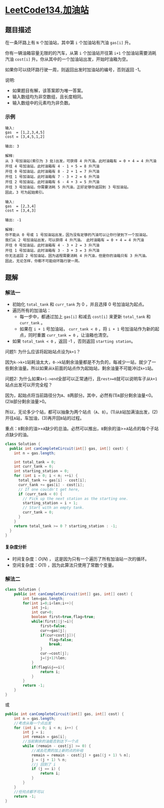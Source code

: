 # [LeetCode134.加油站](https://leetcode-cn.com/problems/gas-station/)
## 题目描述
在一条环路上有 `N` 个加油站，其中第 `i` 个加油站有汽油 `gas[i]` 升。

你有一辆油箱容量无限的的汽车，从第 `i` 个加油站开往第 `i+1` 个加油站需要消耗汽油 `cost[i]` 升。你从其中的一个加油站出发，开始时油箱为空。

如果你可以绕环路行驶一周，则返回出发时加油站的编号，否则返回 -1。

说明: 

- 如果题目有解，该答案即为唯一答案。
- 输入数组均为非空数组，且长度相同。
- 输入数组中的元素均为非负数。

### 示例
```
输入: 
gas  = [1,2,3,4,5]
cost = [3,4,5,1,2]

输出: 3

解释:
从 3 号加油站(索引为 3 处)出发，可获得 4 升汽油。此时油箱有 = 0 + 4 = 4 升汽油
开往 4 号加油站，此时油箱有 4 - 1 + 5 = 8 升汽油
开往 0 号加油站，此时油箱有 8 - 2 + 1 = 7 升汽油
开往 1 号加油站，此时油箱有 7 - 3 + 2 = 6 升汽油
开往 2 号加油站，此时油箱有 6 - 4 + 3 = 5 升汽油
开往 3 号加油站，你需要消耗 5 升汽油，正好足够你返回到 3 号加油站。
因此，3 可为起始索引。
```
```
输入: 
gas  = [2,3,4]
cost = [3,4,3]

输出: -1

解释:
你不能从 0 号或 1 号加油站出发，因为没有足够的汽油可以让你行驶到下一个加油站。
我们从 2 号加油站出发，可以获得 4 升汽油。 此时油箱有 = 0 + 4 = 4 升汽油
开往 0 号加油站，此时油箱有 4 - 3 + 2 = 3 升汽油
开往 1 号加油站，此时油箱有 3 - 3 + 3 = 3 升汽油
你无法返回 2 号加油站，因为返程需要消耗 4 升汽油，但是你的油箱只有 3 升汽油。
因此，无论怎样，你都不可能绕环路行驶一周。
```
## 题解
### 解法一
- 初始化 `total_tank` 和 `curr_tank` 为 0 ，并且选择 0 号加油站为起点。
- 遍历所有的加油站：
  - 每一步中，都通过加上 `gas[i]` 和减去 `cost[i]` 来更新 `total_tank` 和 `curr_tank` 。
  - 如果在 `i + 1` 号加油站， `curr_tank < 0` ，将 `i + 1` 号加油站作为新的起点，同时重置 `curr_tank = 0` ，让油箱也清空。
- 如果 `total_tank < 0` ，返回 -1 ，否则返回 `starting station`。

问题1: 为什么应该将起始站点设为`k+1`？

因为`k->k+1`站耗油太大，`0->k`站剩余油量都是不为负的，每减少一站，就少了一些剩余油量。所以如果从`k`前面的站点作为起始站，剩余油量不可能冲过`k+1`站。

问题2: 为什么如果`k+1->end`全部可以正常通行，且`rest>=0`就可以说明车子从`k+1`站点出发可以开完全程？

因为，起始点将当前路径分为`A`、`B`两部分。其中，必然有(1)`A`部分剩余油量<0。(2)`B`部分剩余油量>0。

所以，无论多少个站，都可以抽象为两个站点（`A`、`B`）。(1)从`B`站加满油出发，(2)开往`A`站，车加油，(3)再开回`B`站的过程。

重点：`B`剩余的油>=`A`缺少的总油。必然可以推出，`B`剩余的油>=`A`站点的每个子站点缺少的油。

```java
class Solution {
  public int canCompleteCircuit(int[] gas, int[] cost) {
    int n = gas.length;

    int total_tank = 0;
    int curr_tank = 0;
    int starting_station = 0;
    for (int i = 0; i < n; ++i) {
      total_tank += gas[i] - cost[i];
      curr_tank += gas[i] - cost[i];
      // If one couldn't get here,
      if (curr_tank < 0) {
        // Pick up the next station as the starting one.
        starting_station = i + 1;
        // Start with an empty tank.
        curr_tank = 0;
      }
    }
    return total_tank >= 0 ? starting_station : -1;
  }
}
```
#### 复杂度分析
- 时间复杂度：$O(N)$ ， 这是因为只有一个遍历了所有加油站一次的循环。
- 空间复杂度：$O(1)$ ，因为此算法只使用了常数个变量。

### 解法二
```java
class Solution {
    public int canCompleteCircuit(int[] gas, int[] cost) {
        int len=gas.length;
        for(int i=0;i<len;i++){
            int j=i;
            int cur=0;
            boolean first=true,flag=true;
            while(first||j!=i){
                first=false;
                cur+=gas[j];
                if(cur<cost[j]){
                    flag=false;
                    break;
                }
                cur-=cost[j];
                j=(j+1)%len;
            }
            if(flag&&j==i){
                return i;
            }
        }
        return -1;
    }
}
```
或
```java
public int canCompleteCircuit(int[] gas, int[] cost) {
    int n = gas.length;
    //考虑从每一个点出发
    for (int i = 0; i < n; i++) {
        int j = i;
        int remain = gas[i];
        //当前剩余的油能否到达下一个点
        while (remain - cost[j] >= 0) {
            //减去花费的加上新的点的补给
            remain = remain - cost[j] + gas[(j + 1) % n];
            j = (j + 1) % n;
            //j 回到了 i
            if (j == i) {
                return i;
            }
        }
    }
    //任何点都不可以
    return -1;
}
```